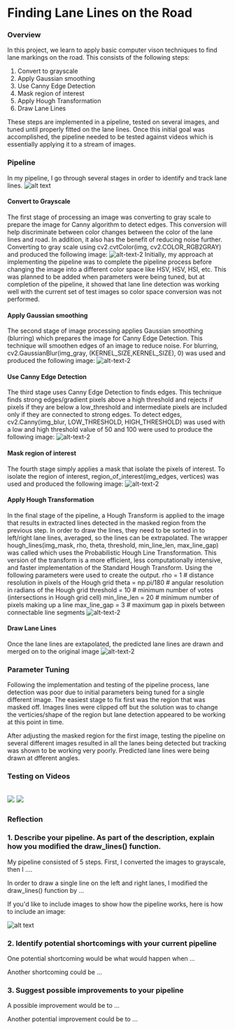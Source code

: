 # **Finding Lane Lines on the Road** 
[//]: # (Image References)

[image1]: ./examples/grayscale.jpg "Grayscale"
[image2]: ./test_images_output/figure_1.png "Grayscale"
### Overview

In this project, we learn to apply basic computer vison techniques to find lane markings on the road. This consists of the following steps:

1. Convert to grayscale
2. Apply Gaussian smoothing
3. Use Canny Edge Detection
4. Mask region of interest
5. Apply Hough Transformation
6. Draw Lane Lines

These steps are implemented in a pipeline, tested on several images, and tuned until properly fitted on the lane lines. Once this initial goal was accomplished, the pipeline needed to be tested against videos which is essentially applying it to a stream of images. 

### Pipeline
In my pipeline, I go through several stages in order to identify and track lane lines.
![alt text][image2]

#### Convert to Grayscale
The first stage of processing an image was converting to gray scale to prepare the image for Canny algorithm to detect edges. This conversion will help discriminate between color changes between the color of the lane lines and road. In addition, it also has the benefit of reducing noise further. Converting to gray scale using cv2.cvtColor(img, cv2.COLOR_RGB2GRAY) and produced the following image:
![alt-text-2](./test_images_output/gray_solidWhiteCurve.jpg "gray_solidWhiteCurve.jpg")
Initially, my approach at implementing the pipeline was to complete the pipeline process before changing the image into a different color space like HSV, HSV, HSI, etc. This was planned to be added when parameters were being tuned, but at completion of the pipeline, it showed that lane line detection was working well with the current set of test images so color space conversion was not performed.

#### Apply Gaussian smoothing
The second stage of image processing applies Gaussian smoothing (blurring) which prepares the image for Canny Edge Detection. This technique will smoothen edges of an image to reduce noise. For blurring, cv2.GaussianBlur(img_gray, (KERNEL_SIZE,KERNEL_SIZE), 0) was used and produced the following image:
![alt-text-2](./test_images_output/blur_solidWhiteCurve.jpg "blur_solidWhiteCurve.jpg")

#### Use Canny Edge Detection
The third stage uses Canny Edge Detection to finds edges. This technique finds strong edges/gradient pixels above a high threshold and rejects if pixels if they are below a low_threshold and intermediate pixels are included only if they are connected to strong edges. To detect edges, cv2.Canny(img_blur, LOW_THRESHOLD, HIGH_THRESHOLD) was used with a low and high threshold value of 50 and 100 were used to produce the following image:
![alt-text-2](./test_images_output/edge_solidWhiteCurve.jpg "edge_solidWhiteCurve.jpg")

#### Mask region of interest
The fourth stage simply applies a mask that isolate the pixels of interest. To isolate the region of interest, region_of_interest(img_edges, vertices) was used and produced the following image:
![alt-text-2](./test_images_output/mask_solidWhiteCurve.jpg "mask_solidWhiteCurve.jpg")

#### Apply Hough Transformation
In the final stage of the pipeline, a Hough Transform is applied to the image that results in extracted lines detected in the masked region from the previous step. In order to draw the lines, they need to be sorted in to left/right lane lines, averaged, so the lines can be extrapolated. The wrapper hough_lines(img_mask, rho, theta, threshold, min_line_len, max_line_gap) was called which uses the Probabilistic Hough Line Transformation. This version of the transform is a more efficient, less computationally intensive, and faster implementation of the Standard Hough Transform. Using the following parameters were used to create the output.
    rho = 1            # distance resolution in pixels of the Hough grid
    theta = np.pi/180  # angular resolution in radians of the Hough grid
    threshold = 10     # minimum number of votes (intersections in Hough grid cell)
    min_line_len = 20  # minimum number of pixels making up a line
    max_line_gap = 3   # maximum gap in pixels between connectable line segments
![alt-text-2](./test_images_output/lines_solidWhiteCurve.jpg "lines_solidWhiteCurve.jpg")

#### Draw Lane Lines
Once the lane lines are extapolated, the predicted lane lines are drawn and merged on to the original image
![alt-text-2](./test_images_output/weighted_solidWhiteCurve.jpg "weighted_solidWhiteCurve.jpg")

### Parameter Tuning
Following the implementation and testing of the pipeline process, lane detection was poor due to initial parameters being tuned for a single different image. The easiest stage to fix first was the region that was masked off. Images lines were clipped off but the solution was to change the verticies/shape of the region but lane detection appeared to be working at this point in time.

After adjusting the masked region for the first image, testing the pipeline on several different images resulted in all the lanes being detected but tracking was shown to be working very poorly. Predicted lane lines were being drawn at dfferent angles. 


### Testing on Videos

[![](http://img.youtube.com/vi/pCtFyTbCMwo/0.jpg)](http://www.youtube.com/watch?v=pCtFyTbCMwo "Finding Lane Lines on the Road - solidYellowLeft.mp4")
[![](http://img.youtube.com/vi/DyS_dR-DsPw/0.jpg)](http://www.youtube.com/watch?v=DyS_dR-DsPw "Finding Lane Lines on the Road - solidWhiteRight.mp4")
---

### Reflection

### 1. Describe your pipeline. As part of the description, explain how you modified the draw_lines() function.

My pipeline consisted of 5 steps. First, I converted the images to grayscale, then I .... 

In order to draw a single line on the left and right lanes, I modified the draw_lines() function by ...

If you'd like to include images to show how the pipeline works, here is how to include an image: 

![alt text][image1]


### 2. Identify potential shortcomings with your current pipeline


One potential shortcoming would be what would happen when ... 

Another shortcoming could be ...


### 3. Suggest possible improvements to your pipeline

A possible improvement would be to ...

Another potential improvement could be to ...
